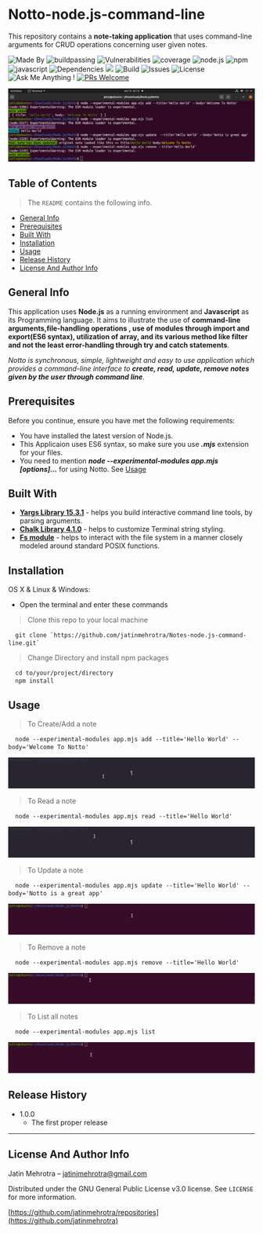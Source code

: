 # Notto-node.js-command-line

This repository contains a **note-taking application** that uses command-line arguments for CRUD operations concerning user given notes.

![Made By](https://img.shields.io/badge/made%20by-Indononihonjin-red) ![buildpassing](https://img.shields.io/badge/build-passing-green) ![Vulnerabilities](https://img.shields.io/badge/vulnerabilties-0-lightgrey) ![coverage](https://img.shields.io/badge/coverage-100%25-brightgreen) ![node.js](https://img.shields.io/badge/node%40latest-%3E%3D6.0.0-orange) ![npm](https://img.shields.io/badge/npm-6.13.4-yellow) ![javascript](https://img.shields.io/badge/javascript-99.8%25-orange) ![Dependencies](https://img.shields.io/badge/dependencies-up%20to%20date-blue)  <img src="https://badges.frapsoft.com/os/v1/open-source.svg?v=103" > ![Build](https://img.shields.io/badge/version-1.0.0-green) ![Issues](https://img.shields.io/github/issues/jatinmehrotra/Notto-node.js-command-line) ![License](https://img.shields.io/github/license/jatinmehrotra/Notto-node.js-command-line) ![Ask Me Anything !](https://img.shields.io/badge/Ask%20me-anything-1abc9c.svg) [![PRs Welcome](https://img.shields.io/badge/PRs-welcome-brightgreen.svg?style=flat-square)](http://makeapullrequest.com) 


![Application Image](./images/Notto.png)


## Table of Contents 

> The  `README` contains the following info.
- [General Info](#general-info)
- [Prerequisites](#prerequisites)
- [Built With](#built-with)
- [Installation](#installation)
- [Usage](#usage)
- [Release History](#release-history)
- [License And Author Info](#license-and-author-info)



## General Info

This application uses **Node.js** as a running environment and **Javascript** as its Programming language. It aims to illustrate the use of **command-line arguments,file-handling operations
, use of modules through import and export(ES6 syntax), utilization of array, and its various method like filter and not the least error-handling through try and catch statements**.

_Notto is synchronous, simple, lightweight and easy to use application which provides a command-line interface to **create, read, update, remove notes given by the user through command line**_.

## Prerequisites

Before you continue, ensure you have met the following requirements:
* You have installed the latest version of Node.js.
* This Applicaion uses ES6 syntax, so make sure you use **_.mjs_** extension for your files. 
* You need to mention _**node --experimental-modules app.mjs [options]...**_ for using Notto. See [Usage](#usage)



## Built With
*  <a href="http://yargs.js.org/" target="_blank">**Yargs Library 15.3.1**</a> - helps you build interactive command line tools, by parsing arguments.
*  <a href="https://github.com/chalk/chalk" target="_blank">**Chalk Library 4.1.0**</a> - helps to customize Terminal string styling. 
*  <a href="https://nodejs.org/api/fs.html" target="_blank">**Fs module**</a> - helps to interact with the file system in a manner closely modeled around standard POSIX functions.




## Installation
OS X & Linux & Windows:
*  Open the terminal and enter these commands

> Clone this repo to your local machine  

```shell
  git clone `https://github.com/jatinmehrotra/Notes-node.js-command-line.git`
```
> Change Directory and install npm packages

```shell
  cd to/your/project/directory
  npm install
```


## Usage

> To Create/Add a note
```shell
  node --experimental-modules app.mjs add --title='Hello World' --body='Welcome To Notto'
```
![Add GIF](./images/Notto_add.gif)
   
> To Read a note

```shell
  node --experimental-modules app.mjs read --title='Hello World'
```  
![Read GIF](./images/Notto_read_final.gif)

> To Update a note
```shell
  node --experimental-modules app.mjs update --title='Hello World' --body='Notto is a great app'
```   
![Update GIF](./images/Notto_update.gif)

> To Remove a note
```shell
  node --experimental-modules app.mjs remove --title='Hello World'
```  
![Remove GIF](./images/Notto_remove_final.gif)
  
> To List all notes
```shell
  node --experimental-modules app.mjs list
``` 
![List GIF](./images/Notto_list.gif)


## Release History
* 1.0.0
    * The first proper release
---


## License And Author Info

Jatin Mehrotra  – jatinjmehrotra@gmail.com

Distributed under the GNU General Public License v3.0 license. See ``LICENSE`` for more information.

[https://github.com/jatinmehrotra/repositories](https://github.com/jatinmehrotra)

